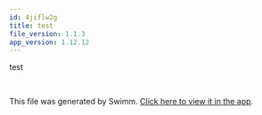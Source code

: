 ```yaml
---
id: 4jiflw2g
title: test
file_version: 1.1.3
app_version: 1.12.12
---
```


test

<br/>

This file was generated by Swimm. [Click here to view it in the app](https://app.swimm.io/repos/Z2l0aHViJTNBJTNBY2xhc3NtYXRlLWZyb250ZW5kJTNBJTNBY291cnNlLWNvbm5lY3Q=/docs/4jiflw2g).
